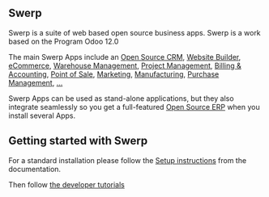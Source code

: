Swerp
----

Swerp is a suite of web based open source business apps. Swerp is a work based on the Program Odoo 12.0

The main Swerp Apps include an <a href="https://www.swerp.it/page/crm">Open Source CRM</a>,
<a href="https://www.swerp.it">Website Builder</a>,
<a href="https://www.swerp.it">eCommerce</a>,
<a href="https://www.swerp.it">Warehouse Management</a>,
<a href="https://www.swerp.it">Project Management</a>,
<a href="https://www.swerp.it">Billing &amp; Accounting</a>,
<a href="https://www.swerp.it">Point of Sale</a>,
<a href="https://www.swerp.it">Marketing</a>,
<a href="https://www.swerp.it">Manufacturing</a>,
<a href="https://www.swerp.it">Purchase Management</a>,
<a href="https://www.swerp.it">...</a>

Swerp Apps can be used as stand-alone applications, but they also integrate seamlessly so you get
a full-featured <a href="https://www.swerp.it">Open Source ERP</a> when you install several Apps.


Getting started with Swerp
-------------------------
For a standard installation please follow the <a href="https://www.swerp.it">Setup instructions</a>
from the documentation.

Then follow <a href="https://www.swerp.it">the developer tutorials</a>
